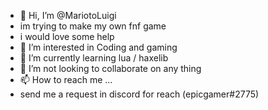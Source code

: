 - 👋 Hi, I’m @MariotoLuigi
- im trying to make my own fnf game
- i would love some help
- 👀 I’m interested in Coding and gaming
- 🌱 I’m currently learning lua / haxelib
- 💞️ I’m not looking to collaborate on any thing
- 📫 How to reach me ...
- send me a request in discord for reach (epicgamer#2775)

<!---
im just small coding idiot
--->
